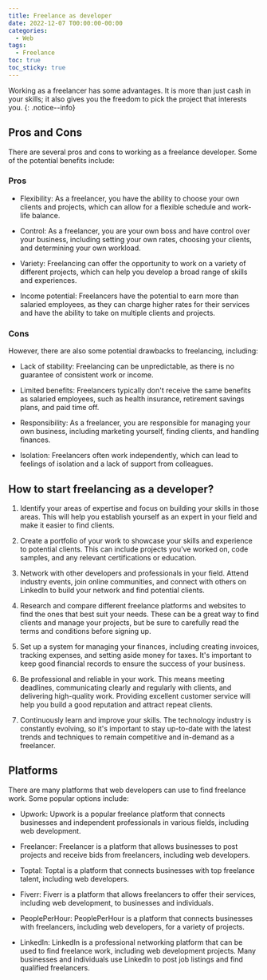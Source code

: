 ```yaml
---
title: Freelance as developer
date: 2022-12-07 T00:00:00-00:00
categories:
  - Web
tags:
  - Freelance
toc: true
toc_sticky: true
---
```


Working as a freelancer has some advantages. It is more than just cash in your skills; it also gives you the freedom to pick the project that interests you.
{: .notice--info}

## Pros and Cons

There are several pros and cons to working as a freelance developer. Some of the potential benefits include:

### Pros
- Flexibility: As a freelancer, you have the ability to choose your own clients and projects, which can allow for a flexible schedule and work-life balance.

- Control: As a freelancer, you are your own boss and have control over your business, including setting your own rates, choosing your clients, and determining your own workload.

- Variety: Freelancing can offer the opportunity to work on a variety of different projects, which can help you develop a broad range of skills and experiences.

- Income potential: Freelancers have the potential to earn more than salaried employees, as they can charge higher rates for their services and have the ability to take on multiple clients and projects.

### Cons

However, there are also some potential drawbacks to freelancing, including:

- Lack of stability: Freelancing can be unpredictable, as there is no guarantee of consistent work or income.

- Limited benefits: Freelancers typically don't receive the same benefits as salaried employees, such as health insurance, retirement savings plans, and paid time off.

- Responsibility: As a freelancer, you are responsible for managing your own business, including marketing yourself, finding clients, and handling finances.

- Isolation: Freelancers often work independently, which can lead to feelings of isolation and a lack of support from colleagues.

## How to start freelancing as a developer?

1. Identify your areas of expertise and focus on building your skills in those areas. This will help you establish yourself as an expert in your field and make it easier to find clients.

2. Create a portfolio of your work to showcase your skills and experience to potential clients. This can include projects you've worked on, code samples, and any relevant certifications or education.

3. Network with other developers and professionals in your field. Attend industry events, join online communities, and connect with others on LinkedIn to build your network and find potential clients.

4. Research and compare different freelance platforms and websites to find the ones that best suit your needs. These can be a great way to find clients and manage your projects, but be sure to carefully read the terms and conditions before signing up.

5. Set up a system for managing your finances, including creating invoices, tracking expenses, and setting aside money for taxes. It's important to keep good financial records to ensure the success of your business.

6. Be professional and reliable in your work. This means meeting deadlines, communicating clearly and regularly with clients, and delivering high-quality work. Providing excellent customer service will help you build a good reputation and attract repeat clients.

7. Continuously learn and improve your skills. The technology industry is constantly evolving, so it's important to stay up-to-date with the latest trends and techniques to remain competitive and in-demand as a freelancer.

## Platforms

There are many platforms that web developers can use to find freelance work. Some popular options include:

- Upwork: Upwork is a popular freelance platform that connects businesses and independent professionals in various fields, including web development.

- Freelancer: Freelancer is a platform that allows businesses to post projects and receive bids from freelancers, including web developers.

- Toptal: Toptal is a platform that connects businesses with top freelance talent, including web developers.

- Fiverr: Fiverr is a platform that allows freelancers to offer their services, including web development, to businesses and individuals.

- PeoplePerHour: PeoplePerHour is a platform that connects businesses with freelancers, including web developers, for a variety of projects.

- LinkedIn: LinkedIn is a professional networking platform that can be used to find freelance work, including web development projects. Many businesses and individuals use LinkedIn to post job listings and find qualified freelancers.












